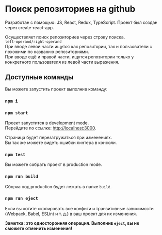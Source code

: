 # Поиск репозиториев на github

Разработан с помощью: JS, React, Redux, TypeScript.
Проект был создан через create-react-app.

Осуществляет поиск репозиториев через строку поиска.\
`left-operand/right-operand`\
При вводе левой части ищутся как репозитории, так и пользователи с похожими по названию репозиториями.\
При вводе ещё и правой части, ищутся репозитории только у конкретного пользователя из левой части выражения.

## Доступные команды

Вы можете запустить проект выполнив команду:

### `npm i`
### `npm start`

Проект запустится в development mode.\
Перейдите по ссылке: [http://localhost:3000](http://localhost:3000).

Страница будет перезагружаться при изменениях.\
Вы так же можете видеть ошибки линтера в консоли.

### `npm test`

Вы можете собрать проект в production mode.

### `npm run build`

Сборка под production будет лежать в папке `build`.

### `npm run eject`

Если вы хотите скопировать все конфиги и транзитивные зависимости (Webpack, Babel, ESLint и т. д.) в ваш проект для их изменения.

**Заметка: это односторонняя операция. Выполнив `eject`, вы не сможете отменить изменения!**
